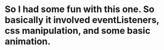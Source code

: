 # So I had some fun with this one. So basically it involved eventListeners, css manipulation, and some basic animation.
